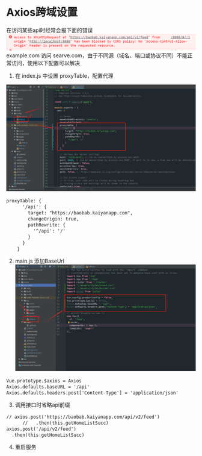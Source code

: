 #  Axios跨域设置
在访问某些api时经常会报下面的错误
![images](images/axios_error.png)
example.com 访问 searve.com，由于不同源（域名、端口或协议不同）不能正常访问，使用以下配置可以解决
1. 在 index.js 中设置 proxyTable，配置代理

![images](images/axios跨域_01.png)
```
proxyTable: {
      '/api': {
        target: "https://baobab.kaiyanapp.com",
        changeOrigin: true,
        pathRewrite: {
          '^/api': '/'
        }
      }
    }
```

2. main.js 添加BaseUrl
![images](images/axios跨域_02.png)
```
Vue.prototype.$axios = Axios
Axios.defaults.baseURL = '/api'
Axios.defaults.headers.post['Content-Type'] = 'application/json'
```

3. 调用接口时省略api前缀
```
// axios.post('https://baobab.kaiyanapp.com/api/v2/feed')
      //   .then(this.getHomeListSucc)
axios.post('/api/v2/feed')
  .then(this.getHomeListSucc)
```
4. 重启服务
